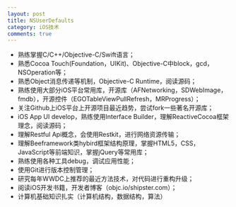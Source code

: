 ```yaml
---
layout: post
title: NSUserDefaults
category: iOS技术
comments: true
---
```

- 熟练掌握C/C++/Objective-C/Swift语言；
- 熟悉Cocoa Touch(Foundation，UIKit)、Objective-C中block，gcd，NSOperation等；
- 熟悉Object消息传递等机制，Objective-C Runtime，阅读源码；
- 熟练使用大部分iOS平台常用库，开源库（AFNetworking，SDWebImage，fmdb），开源控件（EGOTableViewPullRefresh，MRProgress）；
- 关注Github上iOS平台上开源项目最近趋势，尝试fork一些著名开源库；
- iOS App UI develop，熟练使用Interface Builder，理解ReactiveCocoa框架理念，阅读源码；
- 理解Restful Api概念，会使用Restkit，进行网络资源传输；
- 理解Beeframework类hybird框架结构原理，掌握HTML5，CSS，JavaScript等前端知识，掌握jQuery等常用库；
- 熟练使用各种工具debug，调试应用性能；
- 使用Git进行版本控制管理；
- 研究每年WWDC上推荐的最近方法技术，对代码进行重构升级；
- 阅读iOS开发书籍，开发者博客（objc.io/shipster.com）；
- 计算机基础知识扎实（计算机结构，数据结构，算法）
